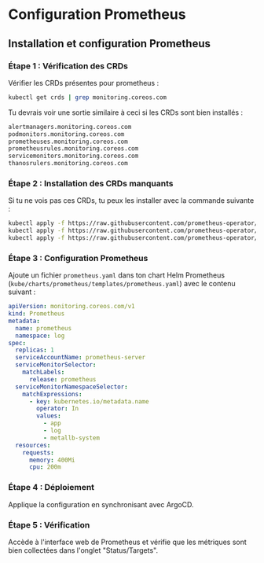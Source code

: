 # Configuration Prometheus

## Installation et configuration Prometheus

### Étape 1 : Vérification des CRDs

Vérifier les CRDs présentes pour prometheus :

```bash
kubectl get crds | grep monitoring.coreos.com
```

Tu devrais voir une sortie similaire à ceci si les CRDs sont bien installés :

```bash
alertmanagers.monitoring.coreos.com
podmonitors.monitoring.coreos.com
prometheuses.monitoring.coreos.com
prometheusrules.monitoring.coreos.com
servicemonitors.monitoring.coreos.com
thanosrulers.monitoring.coreos.com
```

### Étape 2 : Installation des CRDs manquants

Si tu ne vois pas ces CRDs, tu peux les installer avec la commande suivante :

```bash
kubectl apply -f https://raw.githubusercontent.com/prometheus-operator/prometheus-operator/main/example/prometheus-operator-crd/monitoring.coreos.com_prometheuses.yaml
kubectl apply -f https://raw.githubusercontent.com/prometheus-operator/prometheus-operator/main/example/prometheus-operator-crd/monitoring.coreos.com_podmonitors.yaml
kubectl apply -f https://raw.githubusercontent.com/prometheus-operator/prometheus-operator/main/example/prometheus-operator-crd/monitoring.coreos.com_prometheusrules.yaml
```

### Étape 3 : Configuration Prometheus

Ajoute un fichier `prometheus.yaml` dans ton chart Helm Prometheus (`kube/charts/prometheus/templates/prometheus.yaml`) avec le contenu suivant :

```yaml
apiVersion: monitoring.coreos.com/v1
kind: Prometheus
metadata:
  name: prometheus
  namespace: log
spec:
  replicas: 1
  serviceAccountName: prometheus-server
  serviceMonitorSelector:
    matchLabels:
      release: prometheus
  serviceMonitorNamespaceSelector:
    matchExpressions:
      - key: kubernetes.io/metadata.name
        operator: In
        values:
          - app
          - log
          - metallb-system
  resources:
    requests:
      memory: 400Mi
      cpu: 200m
```

### Étape 4 : Déploiement

Applique la configuration en synchronisant avec ArgoCD.

### Étape 5 : Vérification

Accède à l'interface web de Prometheus et vérifie que les métriques sont bien collectées dans l'onglet "Status/Targets".
